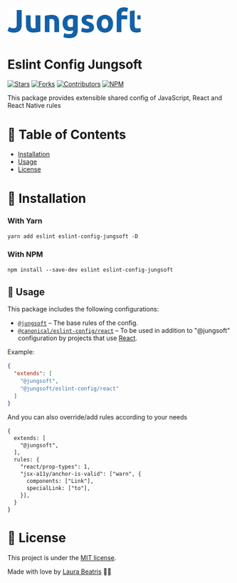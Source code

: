 <img src=".github/docs/logo.png" width="300px"/>

# Eslint Config Jungsoft

[![Stars](https://img.shields.io/github/stars/jungsoft/eslint-config?color=1661A5&style=flat-square)](https://github.com/jungsoft/eslint-config/stargazers)
[![Forks](https://img.shields.io/github/forks/jungsoft/eslint-config?color=%231661A5&style=flat-square)](https://github.com/jungsoft/eslint-config/network/members)
[![Contributors](https://img.shields.io/github/contributors/jungsoft/eslint-config?color=1661A5&style=flat-square)](https://github.com/jungsoft/eslint-config/graphs/contributors)
[![NPM](https://img.shields.io/npm/v/eslint-config?color=1661A5&style=flat-square)](https://www.npmjs.com/package/eslint-config)

This package provides extensible shared config of JavaScript, React and React Native rules

# :pushpin: Table of Contents

* [Installation](#construction_worker-installation)
* [Usage](#pushpin-usage)
* [License](#closed_book-license)

# :construction_worker: Installation

### With Yarn

```
yarn add eslint eslint-config-jungsoft -D
```

### With NPM
```
npm install --save-dev eslint eslint-config-jungsoft
```

## :pushpin: Usage

This package includes the following configurations:

* [`@jungsoft`](./configurations/main.js) – The base rules of the config.
* [`@canonical/eslint-config/react`](./configurations/react.js) – To be used in addition to "@jungsoft" configuration by projects that use [React](https://facebook.github.io/react/).

Example:

```json
{
  "extends": [
    "@jungsoft",
    "@jungsoft/eslint-config/react"
  ]
}
```

And you can also override/add rules according to your needs

```
{
  extends: [
    "@jungsoft",
  ],
  rules: {
    "react/prop-types": 1,
    "jsx-a11y/anchor-is-valid": ["warn", {
      components: ["Link"],
      specialLink: ["to"],
    }],
  }
}
```

# :closed_book: License

This project is under the [MIT license](https://github.com/jungsoft/eslint-config/master/LICENSE).

Made with love by [Laura Beatris](https://github.com/LauraBeatris) 💜🚀

